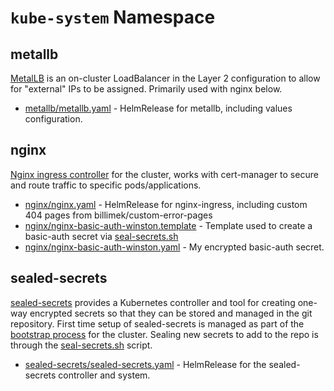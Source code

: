 # `kube-system` Namespace

## metallb

[MetalLB](https://metallb.universe.tf/) is an on-cluster LoadBalancer in the Layer 2 configuration to allow for "external" IPs to be assigned. Primarily used with nginx below.

  * [metallb/metallb.yaml](metallb/metallb.yaml) - HelmRelease for metallb, including values configuration.

## nginx

[Nginx ingress controller](https://kubernetes.github.io/ingress-nginx/) for the cluster, works with cert-manager to secure and route traffic to specific pods/applications.

  * [nginx/nginx.yaml](nginx/nginx.yaml) - HelmRelease for nginx-ingress, including custom 404 pages from billimek/custom-error-pages
  * [nginx/nginx-basic-auth-winston.template](nginx/nginx-basic-auth-winston.template) - Template used to create a basic-auth secret via [seal-secrets.sh](/setup/seal-secrets.sh)
  * [nginx/nginx-basic-auth-winston.yaml](nginx/nginx-basic-auth-winston.yaml) - My encrypted basic-auth secret.

## sealed-secrets

[sealed-secrets](https://github.com/bitnami-labs/sealed-secrets) provides a Kubernetes controller and tool for creating one-way encrypted secrets so that they can be stored and managed in the git repository. First time setup of sealed-secrets is managed as part of the [bootstrap process](/setup/README.md) for the cluster. Sealing new secrets to add to the repo is through the [seal-secrets.sh](/setup/seal-secrets.sh) script.

  * [sealed-secrets/sealed-secrets.yaml](sealed-secrets/sealed-secrets.yaml) - HelmRelease for the sealed-secrets controller and system.
